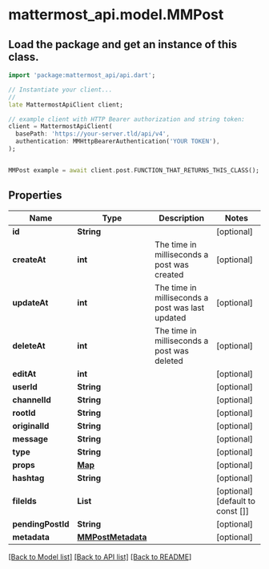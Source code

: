 # mattermost_api.model.MMPost

## Load the package and get an instance of this class.
```dart
import 'package:mattermost_api/api.dart';

// Instantiate your client...
//
late MattermostApiClient client;

// example client with HTTP Bearer authorization and string token:
client = MattermostApiClient(
  basePath: 'https://your-server.tld/api/v4',
  authentication: MMHttpBearerAuthentication('YOUR TOKEN'),
);


MMPost example = await client.post.FUNCTION_THAT_RETURNS_THIS_CLASS();

```

## Properties
Name | Type | Description | Notes
------------ | ------------- | ------------- | -------------
**id** | **String** |  | [optional] 
**createAt** | **int** | The time in milliseconds a post was created | [optional] 
**updateAt** | **int** | The time in milliseconds a post was last updated | [optional] 
**deleteAt** | **int** | The time in milliseconds a post was deleted | [optional] 
**editAt** | **int** |  | [optional] 
**userId** | **String** |  | [optional] 
**channelId** | **String** |  | [optional] 
**rootId** | **String** |  | [optional] 
**originalId** | **String** |  | [optional] 
**message** | **String** |  | [optional] 
**type** | **String** |  | [optional] 
**props** | [**Map**](.md) |  | [optional] 
**hashtag** | **String** |  | [optional] 
**fileIds** | **List<String>** |  | [optional] [default to const []]
**pendingPostId** | **String** |  | [optional] 
**metadata** | [**MMPostMetadata**](MMPostMetadata.md) |  | [optional] 

[[Back to Model list]](../GENERATED_README.md#documentation-for-models) [[Back to API list]](../GENERATED_README.md#documentation-for-api-endpoints) [[Back to README]](../GENERATED_README.md)


